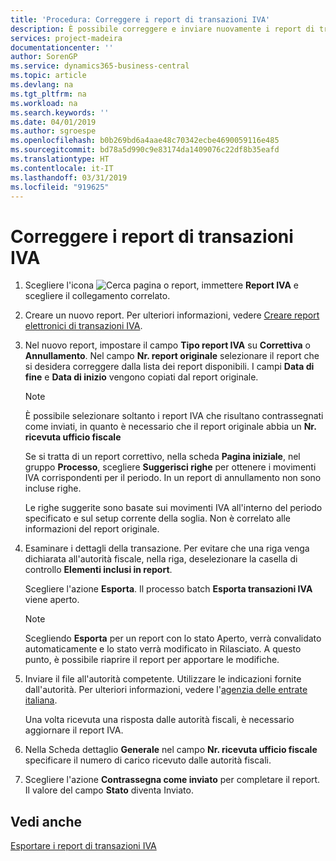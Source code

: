 ```yaml
---
title: 'Procedura: Correggere i report di transazioni IVA'
description: È possibile correggere e inviare nuovamente i report di transazioni IVA.
services: project-madeira
documentationcenter: ''
author: SorenGP
ms.service: dynamics365-business-central
ms.topic: article
ms.devlang: na
ms.tgt_pltfrm: na
ms.workload: na
ms.search.keywords: ''
ms.date: 04/01/2019
ms.author: sgroespe
ms.openlocfilehash: b0b269bd6a4aae48c70342ecbe4690059116e485
ms.sourcegitcommit: bd78a5d990c9e83174da1409076c22df8b35eafd
ms.translationtype: HT
ms.contentlocale: it-IT
ms.lasthandoff: 03/31/2019
ms.locfileid: "919625"
---
```

# <a name="correct-vat-transactions-reports"></a>Correggere i report di transazioni IVA

1.  Scegliere l'icona ![Cerca pagina o report](../../media/ui-search/search_small.png "icona Cerca pagina o report"), immettere **Report IVA** e scegliere il collegamento correlato.  
2.  Creare un nuovo report. Per ulteriori informazioni, vedere [Creare report elettronici di transazioni IVA](how-to-create-electronic-vat-transactions-reports.md).  
3.  Nel nuovo report, impostare il campo **Tipo report IVA** su **Correttiva** o **Annullamento**. Nel campo **Nr. report originale** selezionare il report che si desidera correggere dalla lista dei report disponibili. I campi **Data di fine** e **Data di inizio** vengono copiati dal report originale.  

    > [!NOTE]  
    >  È possibile selezionare soltanto i report IVA che risultano contrassegnati come inviati, in quanto è necessario che il report originale abbia un **Nr. ricevuta ufficio fiscale**  
    >   
    >  Se si tratta di un report correttivo, nella scheda **Pagina iniziale**, nel gruppo **Processo**, scegliere **Suggerisci righe** per ottenere i movimenti IVA corrispondenti per il periodo. In un report di annullamento non sono incluse righe.  
    >   
    >  Le righe suggerite sono basate sui movimenti IVA all'interno del periodo specificato e sul setup corrente della soglia. Non è correlato alle informazioni del report originale.  

4.  Esaminare i dettagli della transazione. Per evitare che una riga venga dichiarata all'autorità fiscale, nella riga, deselezionare la casella di controllo **Elementi inclusi in report**.  

    Scegliere l'azione **Esporta**. Il processo batch **Esporta transazioni IVA** viene aperto.  

    > [!NOTE]  
    >  Scegliendo **Esporta** per un report con lo stato Aperto, verrà convalidato automaticamente e lo stato verrà modificato in Rilasciato. A questo punto, è possibile riaprire il report per apportare le modifiche.  

5.  Inviare il file all'autorità competente. Utilizzare le indicazioni fornite dall'autorità. Per ulteriori informazioni, vedere l'[agenzia delle entrate italiana](https://go.microsoft.com/fwlink/?LinkID=206524).  

    Una volta ricevuta una risposta dalle autorità fiscali, è necessario aggiornare il report IVA.  

6.  Nella Scheda dettaglio **Generale** nel campo **Nr. ricevuta ufficio fiscale** specificare il numero di carico ricevuto dalle autorità fiscali.  
7.  Scegliere l'azione **Contrassegna come inviato** per completare il report. Il valore del campo **Stato** diventa Inviato.  

## <a name="see-also"></a>Vedi anche  
 [Esportare i report di transazioni IVA](how-to-export-vat-transactions-reports.md)
